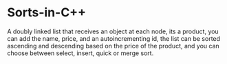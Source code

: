# Sorts-in-C++
A doubly linked list that receives an object at each node, its a product, you can add the name, price, and an autoincrementing id, the list can be sorted ascending and descending based on the price of the product, and you can choose between select, insert, quick or merge sort.
